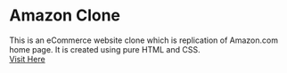 # Amazon Clone
This is an eCommerce website clone which is replication of Amazon.com home page. It is created using pure HTML and CSS.
<br>
[Visit Here](http://127.0.0.1:5500/index.html)